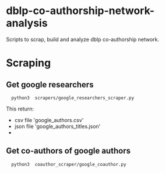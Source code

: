 # dblp-co-authorship-network-analysis
Scripts to scrap, build and analyze dblp co-authorship network.
  
# Scraping

## Get google researchers

```
  python3  scrapers/google_researchers_scraper.py
```
This return:
* csv file 'google_authors.csv'
* json file 'google_authors_titles.json'
*

## Get co-authors of google authors

```
  python3  coauthor_scraper/google_coauthor.py
```

